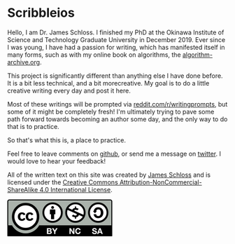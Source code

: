 # Scribbleios

Hello, I am Dr. James Schloss.
I finished my PhD at the Okinawa Institute of Science and Technology Graduate University in December 2019.
Ever since I was young, I have had a passion for writing, which has manifested itself in many forms, such as with my online book on algorithms, the [algorithm-archive.org](algorithm-archive.org).

This project is significantly different than anything else I have done before.
It is a bit less technical, and a bit morecreative.
My goal is to do a little creative writing every day and post it here.

Most of these writings will be prompted via [reddit.com/r/writingprompts](reddit.com/r/writingprompts), but some of it might be completely fresh!
I'm ultimately trying to pave some path forward towards becoming an author some day, and the only way to do that is to practice.

So that's what this is, a place to practice.

Feel free to leave comments on [github](https://github.com/leios/leios.github.io), or send me a message on [twitter](https://twitter.com/LeiosOS).
I would love to hear your feedback!

All of the written text on this site was created by [James Schloss](https://github.com/leio) and is licensed under the [Creative Commons Attribution-NonCommercial-ShareAlike 4.0 International License](https://creativecommons.org/licenses/by-nc-sa/4.0/legalcode).

[<p><img  class="center" src="content/cc/by-nc-sa.svg" /></p>](https://creativecommons.org/licenses/by-sa/4.0/)

